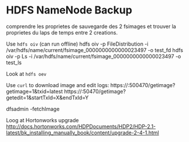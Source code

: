 
# HDFS NameNode Backup

comprendre les proprietes de sauvegarde des 2 fsimages et trouver la proprietes du laps de temps entre 2 creations.

Use `hdfs oiv` (can run offline)
hdfs oiv -p FileDistribution -i /var/hdfs/name/current/fsimage_0000000000000023497 -o test_fd
hdfs oiv -p Ls -i /var/hdfs/name/current/fsimage_0000000000000023497 -o test_ls

Look at `hdfs oev`

Use `curl` to download image and edit logs:
https://<namenode>:500470/getimage?getimage=1&txid=latest
https://<namenode>:50470/getimage?getedit=1&startTxId=X&endTxId=Y

dfsadmin -fetchImage

Loog at Hortonworks upgrade
http://docs.hortonworks.com/HDPDocuments/HDP2/HDP-2.1-latest/bk_installing_manually_book/content/upgrade-2-4-1.html
